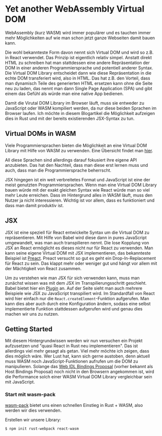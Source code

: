 # Yet another WebAssembly Virtual DOM

WebAssembly (kurz WASM) wird immer populärer und es tauchen immer mehr Möglichkeiten auf wie man schon jetzt ganze Webseiten damit bauen kann.

Die wohl bekannteste Form davon nennt sich Virtual DOM und wird so z.B. in React verwendet.
Das Prinzip ist eigentlich relativ simpel.
Anstatt direkt HTML zu schreiben hat man stattdessen eine andere Repräsentation der DOM in einer anderen Programmiersprache und potentiell anderer Syntax.
Die Virtual DOM Library entscheidet dann wie diese Repräsentation in die echte DOM transferiert wird, also in HTML.
Das hat z.B. den Vorteil, dass man dynamisch Teile des generierten HTML ersetzen kann ohne die Seite neu zu laden, das nennt man dann Single Page Application (SPA) und gibt einem das Gefühl als würde man eine native App bedienen.

Damit die Virutal DOM Library im Browser läuft, muss sie entweder zu JavaScript oder WASM kompiliert werden, da nur diese beiden Sprachen im Browser laufen.
Ich möchte in diesem Blogartikel die Möglichkeit aufzeigen dies in Rust und mit der bereits existierenden JSX-Syntax zu tun.

## Virtual DOMs in WASM

Viele Programmiersprachen bieten die Möglichkeit an eine Virtual DOM Library mit Hilfe von WASM zu verwenden.
Eine Übersicht findet man [hier](https://github.com/mbasso/awesome-wasm#web-frameworks-libraries).

All diese Sprachen sind allerdings darauf fokusiert ihre eigene API anzubieten.
Das hat den Nachteil, dass man diese erst lernen muss und auch, dass man die Programmiersprache beherrscht.

JSX hingegen ist ein weit verbreitetes Format und JavaScript ist eine der meist genutzten Programmiersprachen.
Wenn man eine Virtual DOM Library bauen würde mit der exakt gleichen Syntax wie React würde man so viel mehr Leute erreichen.
Dass im Hintergrund alles in WASM läuft, muss den Nutzer ja nicht interessieren.
Wichtig ist vor allem, dass es funktioniert und dass man damit produktiv ist.

## JSX

JSX ist eine speziell für React entwickelte Syntax um die Virtual DOM zu repräsentieren.
Mit Hilfe von Babel wird diese dann in pures JavaScript umgewandelt, was man auch transpilieren nennt.
Die lose Kopplung von JSX an React ermöglicht es dieses nicht nur für React zu verwenden.
Man kann seine eigene Virtual DOM mit JSX implementieren, das bekannteste Beispiel ist [Preact](https://preactjs.com/).
Preact versucht so gut es geht ein Drop-In-Replacement für React zu sein.
Das klappt mehr oder weniger gut und hängt vor allem mit der Mächtigkeit von React zusammen.

Um zu verstehen wie man JSX für sich verwenden kann, muss man zunächst wissen was mit dem JSX im Transpilierungsschritt geschieht.
Babel bietet hier ein [Plugin](https://babeljs.io/docs/en/babel-plugin-transform-react-jsx) an.
Auf der Seite sieht man auch mehrere Beispiele wie JSX zu JavaScript transpiliert wird.
Im Standardfall von React wird hier einfach nur die `React.createElement`-Funktion aufgerufen.
Man kann dies aber auch durch eine Konfiguration ändern, sodass eine selbst implementierte Funktion stattdessen aufgerufen wird und genau dies machen wir uns zu nutzen.

## Getting Started

Mit diesem Hintergrundwissen werden wir nun versuchen ein Projekt aufzusetzen und "quasi React in Rust neu implementieren".
Das ist allerdings viel mehr gesagt als getan.
Viel mehr möchte ich zeigen, dass dies möglich wäre.
Wer Lust hat, kann sich gerne austoben, denn aktuell muss WASM noch JavaScript-Funktionen aufrufen um die DOM zu manipulieren.
Solange das [Web IDL Bindings Proposal](https://github.com/WebAssembly/webidl-bindings) (vorher bekannt als Host Bindings Proposal) noch nicht in den Browsern angekommen ist, wird die Performance solch einer WASM Virtual DOM Library vergleichbar sein mit JavaScript.

### Start mit wasm-pack

[wasm-pack](https://rustwasm.github.io/wasm-pack/) bietet uns einen schnellen Einstieg in Rust + WASM, also werden wir dies verwenden.

Erstellen wir unsere Library:

```bash
$ npm init rust-webpack react-wasm
```
